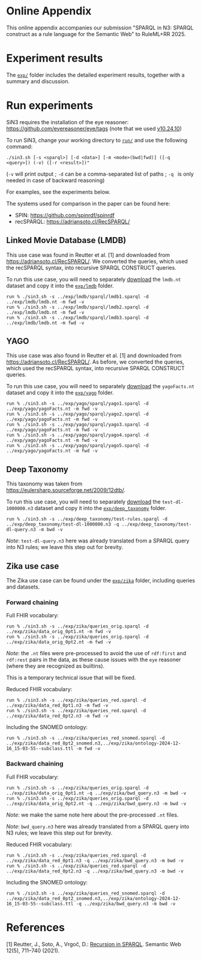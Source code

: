 # Online Appendix

This online appendix accompanies our submission "SPARQL in N3: SPARQL construct as a rule language for the Semantic Web" to RuleML+RR 2025.

# Experiment results

The [`exp/`](exp/) folder includes the detailed experiment results, together with a summary and discussion.

# Run experiments

SiN3 requires the installation of the eye reasoner: 
https://github.com/eyereasoner/eye/tags (note that we used [v10.24.10](https://github.com/eyereasoner/eye/releases/tag/v10.24.10))

To run SiN3, change your working directory to [`run/`](run/) and use the following command:
```
./sin3.sh [-s <sparql>] [-d <data>] [-m <mode>(bwd|fwd)] ([-q <query>]) (-v) ([-r <result>])"
```
(`-v` will print output ;  `-d` can be a comma-separated list of paths ; `-q ` is only needed in case of backward reasoning)

For examples, see the experiments below.

The systems used for comparison in the paper can be found here:
- SPIN: https://github.com/spinrdf/spinrdf
- recSPARQL: https://adriansoto.cl/RecSPARQL/

## Linked Movie Database (LMDB)

This use case was found in Reutter et al. [1] and downloaded from https://adriansoto.cl/RecSPARQL/.
We converted the queries, which used the recSPARQL syntax, into recursive SPARQL CONSTRUCT queries.

To run this use case, you will need to separately [download](https://files.catbox.moe/vpg5uy.zip) the `lmdb.nt` dataset and copy it into the [`exp/lmdb`](exp/lmdb) folder.

```
run % ./sin3.sh -s ../exp/lmdb/sparql/lmdb1.sparql -d ../exp/lmdb/lmdb.nt -m fwd -v
run % ./sin3.sh -s ../exp/lmdb/sparql/lmdb2.sparql -d ../exp/lmdb/lmdb.nt -m fwd -v
run % ./sin3.sh -s ../exp/lmdb/sparql/lmdb3.sparql -d ../exp/lmdb/lmdb.nt -m fwd -v
```

## YAGO

This use case was also found in Reutter et al. [1] and downloaded from https://adriansoto.cl/RecSPARQL/.
As before, we converted the queries, which used the recSPARQL syntax, into recursive SPARQL CONSTRUCT queries.

To run this use case, you will need to separately [download](https://files.catbox.moe/06n7mv.zip) the `yagoFacts.nt` dataset and copy it into the [`exp/yago`](exp/yago) folder.

```
run % ./sin3.sh -s ../exp/yago/sparql/yago1.sparql -d ../exp/yago/yagoFacts.nt -m fwd -v
run % ./sin3.sh -s ../exp/yago/sparql/yago2.sparql -d ../exp/yago/yagoFacts.nt -m fwd -v
run % ./sin3.sh -s ../exp/yago/sparql/yago3.sparql -d ../exp/yago/yagoFacts.nt -m fwd -v
run % ./sin3.sh -s ../exp/yago/sparql/yago4.sparql -d ../exp/yago/yagoFacts.nt -m fwd -v
run % ./sin3.sh -s ../exp/yago/sparql/yago5.sparql -d ../exp/yago/yagoFacts.nt -m fwd -v
```


## Deep Taxonomy

This taxonomy was taken from https://eulersharp.sourceforge.net/2009/12dtb/.

To run this use case, you will need to separately [download](https://files.catbox.moe/shrw87.zip) the `test-dl-1000000.n3` dataset and copy it into the [`exp/deep_taxonomy`](exp/deep_taxonomy) folder.

```
run % ./sin3.sh -s ../exp/deep_taxonomy/test-rules.sparql -d ../exp/deep_taxonomy/test-dl-1000000.n3 -q ../exp/deep_taxonomy/test-dl-query.n3 -m bwd -v
```

_Note_: `test-dl-query.n3` here was already translated from a SPARQL query into N3 rules; we leave this step out for brevity.


## Zika use case

The Zika use case can be found under the [`exp/zika`](exp/zika/) folder, including queries and datasets.

### Forward chaining

Full FHIR vocabulary:


```
run % ./sin3.sh -s ../exp/zika/queries_orig.sparql -d ../exp/zika/data_orig_0pt1.nt -m fwd -v
run % ./sin3.sh -s ../exp/zika/queries_orig.sparql -d ../exp/zika/data_orig_0pt2.nt -m fwd -v
```

_Note_: the `.nt` files were pre-processed to avoid the use of `rdf:first` and `rdf:rest` pairs in the data, as these cause issues with the `eye` reasoner (where they are recognized as builtins).

This is a temporary technical issue that will be fixed.

Reduced FHIR vocabulary:

```
run % ./sin3.sh -s ../exp/zika/queries_red.sparql -d ../exp/zika/data_red_0pt1.n3 -m fwd -v
run % ./sin3.sh -s ../exp/zika/queries_red.sparql -d ../exp/zika/data_red_0pt2.n3 -m fwd -v
```

Including the SNOMED ontology:

```
run % ./sin3.sh -s ../exp/zika/queries_red_snomed.sparql -d ../exp/zika/data_red_0pt2_snomed.n3,../exp/zika/ontology-2024-12-16_15-03-55--subclass.ttl -m fwd -v
```


### Backward chaining

Full FHIR vocabulary:

```
run % ./sin3.sh -s ../exp/zika/queries_orig.sparql -d ../exp/zika/data_orig_0pt1.nt -q ../exp/zika/bwd_query.n3 -m bwd -v
run % ./sin3.sh -s ../exp/zika/queries_orig.sparql -d ../exp/zika/data_orig_0pt2.nt -q ../exp/zika/bwd_query.n3 -m bwd -v
```

_Note_: we make the same note here about the pre-processed `.nt` files.  

_Note_: `bwd_query.n3` here was already translated from a SPARQL query into N3 rules; we leave this step out for brevity.

Reduced FHIR vocabulary:

```
run % ./sin3.sh -s ../exp/zika/queries_red.sparql -d ../exp/zika/data_red_0pt1.n3 -q ../exp/zika/bwd_query.n3 -m bwd -v
run % ./sin3.sh -s ../exp/zika/queries_red.sparql -d ../exp/zika/data_red_0pt2.n3 -q ../exp/zika/bwd_query.n3 -m bwd -v
```

Including the SNOMED ontology:

```
run % ./sin3.sh -s ../exp/zika/queries_red_snomed.sparql -d ../exp/zika/data_red_0pt2_snomed.n3,../exp/zika/ontology-2024-12-16_15-03-55--subclass.ttl -q ../exp/zika/bwd_query.n3 -m bwd -v
```

# References

[1] Reutter, J., Soto, A., Vrgoč, D.: [Recursion in SPARQL](https://www.semantic-web-journal.net/system/files/swj2276.pdf). Semantic Web 12(5), 711–740 (2021).
